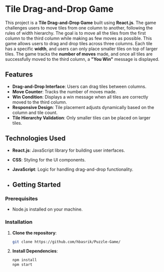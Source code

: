 # Tile Drag-and-Drop Game

This project is a **Tile Drag-and-Drop Game** built using **React.js**. The game challenges users to move tiles from one column to another, following the rules of width hierarchy. The goal is to move all the tiles from the first column to the third column while making as few moves as possible.
This game allows users to drag and drop tiles across three columns. Each tile has a specific **width**, and users can only place smaller tiles on top of larger tiles. The game tracks the **number of moves** made, and once all tiles are successfully moved to the third column, a **"You Win"** message is displayed.

## Features
- **Drag-and-Drop Interface**: Users can drag tiles between columns.
- **Move Counter**: Tracks the number of moves made.
- **Win Condition**: Displays a win message when all tiles are correctly moved to the third column.
- **Responsive Design**: Tile placement adjusts dynamically based on the column and tile count.
- **Tile Hierarchy Validation**: Only smaller tiles can be placed on larger tiles.

## Technologies Used
- **React.js**: JavaScript library for building user interfaces.
- **CSS**: Styling for the UI components.
- **JavaScript**: Logic for handling drag-and-drop functionality.

- ## Getting Started

### Prerequisites
- Node.js installed on your machine.

### Installation
1. **Clone the repository**:
   ```bash
   git clone https://github.com/hbasrik/Puzzle-Game/

2. **Install Dependencies**:
   ```bash
   npm install
   npm start
